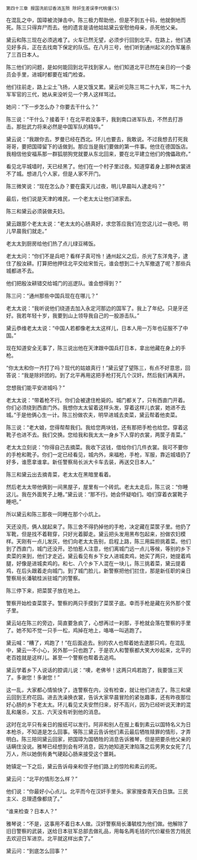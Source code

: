     第四十三章 报国洗前愆香消玉殒 除奸生差误李代桃僵(5) 

   在混乱之中，国璋被流弹击中。陈三极力帮助他，但是不到五十码，他就倒地而死。陈三只得弃尸而去。他的遗言是请他姑姑黛云安慰他母亲，杀死他父亲。

   黛云和陈三现在必须逃难了。火车已然无望，必须步行回到北平。在路上，他们遇见好多兵，正在去找南下保定的队伍。在八月三号，他们听到通州起义的伪军屠杀了三百日本人。

   陈三他们的问题，是如何能回到北平找到家人。他们知道北平已然在亲日的一个委员会手里，进城时都要在城门检查。

   他们往前走，路上尘土飞扬，人是又饿又累。黛云听见陈三骂二十九军，骂二十九军军官的三代，她从来没听见一个男人这样骂过。

   她问：“下一步怎么办？你要去干什么？”

   陈三说：“干什么？接着干！在北平若没事干，我到南口进军队去，不然去打游击。那批武力将来必然是中国军队的精华。”

   黛云说：“我跟你去。罗曼已经在西北。环儿也要去，我敢说。不过我想去打死我哥哥，要把国璋留下的话做到。那应当是我们要做的第一件事。他住在德国饭店。我相信他安福系那一群狐朋狗党就要从东北回来，要在北平建立他们的傀儡政府。”

   看见北平城墙时，天已经黑了。他们在一个村子里过夜。知道穿着身上那种衣裳进不了城。想进几个人家，但是人家不开门。

   陈三微笑说：“现在怎么办？要在露天儿过夜，明儿早晨叫人逮走吗？”

   最后，他们说是天津的难民，一个老太太让他们进家去。

   陈三和黛云必须装做夫妇。

   黛云跟那个老太太说：“老太太的心肠真好，求您答应我们在您这儿过一夜吧。明儿早晨我们就走。”

   老太太到厨房给他们热了点儿绿豆稀饭。

   老太太问：“你们不是兵吧？看样子真可怜！通州起义之后，杀光了东洋鬼子，逮住了殷汝耕。打算把他押往北平交给宋哲元，谁会想到二十九军撤退了呢？那些兵城都进不去。

   他们把殷汝耕错交给城门的巡逻队。谁会想得到？”

   陈三问：“通州那些中国兵现在在哪儿？”

   老太太说：“我听说他们绕道去加入永定河那边的国军了。我上了年纪。只是牙还好。我若年轻十岁，我要到山上领导我自己的一股游击队。”

   黛云恭维老太太说：“中国人若都像老太太这样儿，日本人用一万年也征服不了中国。”

   现在知道安全无事了，陈三说出他在天津跟中国兵打日本，拿出他藏在身上的手枪。

   “你太太和你一齐打了吗？现代的姑娘真行！”黛云望了望陈三，有点不好意思，回答说：“我是除奸团的。到了北平再用这把手枪打死几个汉奸。然后我们再离开。

   您想我们能平安进城吗？”

   老太太说：“带着枪不行。你们会被逮住枪毙的。城门都关了，只有西直门开着。你们必须绕到西直门外。我想你太太留着这样头发，穿着这样儿衣裳，她进不去城。”于是他俩心生一计。陈三扮做农夫，明早进城去卖菜，黛云帮着他卖菜。

   陈三说：“老大娘，您得帮帮我们。我给您两块钱，还有那把手枪也给您。穿着这靴子也进不去。我们交换。您给我和我太太一身乡下人穿的衣裳，两筐子青菜。”

   老太太立刻说：“你得自己去摘菜。我收下这钱，借给你们几件衣裳。我可不要你的手枪和靴子。你们一定已经看见，城内外，来福枪，手枪，军服，靠近城墙扔了好多，谁愿拿谁拿。新任警察局长派大卡车去装，再送交日本人。”

   陈三和黛云出去摘青菜，老太太在黑暗里看着。

   然后老太太带他俩到一间黑屋子，屋里有一个砖炕。老太太走后，陈三说：“你睡这儿。我在外面凳子上睡。”黛云说：“那不行。她会怀疑咱们。咱们穿着衣裳靴子睡吧。”

   所以黛云和陈三那夜一同睡在那个小炕上。

   天还没亮，俩人就起来了。陈三舍不得扔掉他的手枪，决定藏在菜筐子里。他扔了军靴，但是找不着鞋穿，只好光着脚走。黛云把头发用黑布包起来，扮做农妇模样。天刚有一点儿发灰，他们向老太太告别，启程上路，陈三用扁担挑着菜。他们到了西直门，城门还没开。恐怕惹人注意，他们离城门远一点儿等候，等别的乡下卖菜的来到，他们才走近。黛云看见有乡下女人进城卖鸡，她买了两只，她提着鸡腿，好像是进城卖鸡的。和七、八个乡下人混在一块儿，陈三挑着菜，黛云提着鸡，在后头跟着走向城门。到了城门脸儿，新警察把他们拦住，那是新任职的亲日警察局长潘毓桂派驻城门的警察。

   陈三停下来，把菜筐子放在地上。

   警察开始检查菜筐子。警察的两只手摸到了菜筐子底。幸而手枪是藏在另外那个筐子里。

   黛云站在陈三的旁边，简直要急疯了，心想再过一刹那，手枪就会落在警察的手里了。她不知不觉一只手一松，鸡掉在地上，咯咯一叫逃跑了。

   黛云喊：“糟了，鸡跑了！”在后面追去。别的农人也帮着她去逮那只鸡，在混乱中，黛云一不小心，另外那一只也跑了，于是农人和警察都大笑大吵起来，北平的老百姓就是这样儿。甚至一个警察也帮着去追鸡。

   黛云学着乡下人说话的腔调儿说：“噢，老佛爷！这两只鸡若跑了，我要饿三天了。多谢您！多谢您！”

   这一乱，大家都心情愉快了，连警察在内，没有检查，就让他们进去了。陈三和黛云回到王府花园。进去洗澡换衣裳，告诉大家早晨冒险的紧张趣事，还有昨夜那位好心肠的乡下老太太。环儿看见丈夫安然归来，好不高兴，因为已经听说天津的混乱和屠杀，又五、六天没有听到他的消息。

   这时在北平只有亲日的报纸可以发行。阿非和别人在报上看到素云以国特名义为日本枪杀，不知道是怎么回事。等陈三黛云告诉他们素云最后牺牲赎罪的情形，才弄明白。陈三陪同黛云回家，把国璋为国牺牲的消息告诉雅琴，但是把要杀他父亲的话瞒住没说。雅琴已经想到会有坏消息，因为她知道天津陷落之后男男女女死了几万人，所以她倒有勇气硬起心肠来接受这个噩耗。

   她镇定一下之后，黛云告诉母亲和侄子他们路上的惊险和素云的死。

   黛云问：“北平的情形怎么样？”

   他们说：“你最好小心点儿。北平而今在汉奸手里头。家家搜查青天白日旗。三民主义、总理遗像都烧了。”

   “谁来检查？日本人？”

   雅琴说：“不是，这事用不着日本人做。汉奸警察局长潘毓桂为他们做。他解除了旧日警察的武装，送给日本驻军总部去做礼品，用每名两毛钱的代价雇些苦力贱民去欢迎日军进京。北平就这样出卖了。”

   黛云问：“到底怎么回事？”

